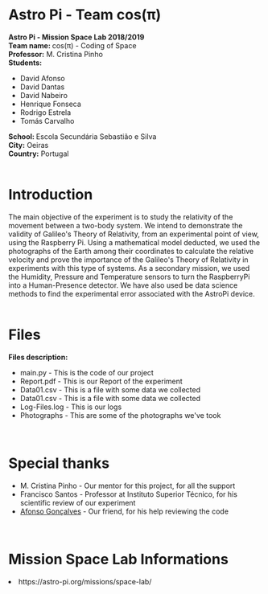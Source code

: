 # Astro Pi - Team cos(π)

<b> Astro Pi - Mission Space Lab 2018/2019 </b> <br>
<b> Team name: </b> cos(π) - Coding of Space <br>
<b> Professor:</b> M. Cristina Pinho <br>
<b> Students:</b> <br>
<ul>
<li> David Afonso <br>
<li> David Dantas <br>
<li> David Nabeiro <br>
<li> Henrique Fonseca<br>
<li> Rodrigo Estrela <br>
<li> Tomás Carvalho<br>
</ul>
<b> School: </b> Escola Secundária Sebastião e Silva<br>
<b> City:</b> Oeiras <br>
<b> Country:</b> Portugal <br>
<br>


# Introduction
The main objective of the experiment is to study the relativity of the movement between a two-body system. We intend to demonstrate the validity of Galileo's Theory of Relativity, from an experimental point of view, using the Raspberry Pi. Using a mathematical model deducted, we used the photographs of the Earth among their coordinates to calculate the relative velocity and prove the importance of the Galileo's Theory of Relativity in experiments with this type of systems.  As a secondary mission, we used the Humidity, Pressure and Temperature sensors to turn the RaspberryPi into a Human-Presence detector. We have also used be data science methods to find the experimental error associated with the AstroPi device.
<br>
<br>

 



# Files   
 <b> Files description: </b> <br>
  <ul>
    <li> main.py - This is the code of our project <br>
    <li> Report.pdf - This is our Report of the experiment <br>
    <li> Data01.csv - This is a file with some data we collected <br>
    <li> Data01.csv - This is a file with some data we collected <br>
    <li> Log-Files.log - This is our logs <br>
    <li> Photographs - This are some of the photographs we've took <br>  
   </ul>
   <br>
   
   
# Special thanks </b> <br>
  <ul>
    <li> M. Cristina Pinho - Our mentor for this project, for all the support<br>
    <li> Francisco Santos - Professor at Instituto Superior Técnico, for his scientific review of our experiment <br>
    <li> <a href="https://github.com/afonsocrg">Afonso Gonçalves</a> - Our friend, for his help reviewing the code    <br>
 </ul>
   <br>
   

# Mission Space Lab Informations
<li> https://astro-pi.org/missions/space-lab/ </li>




